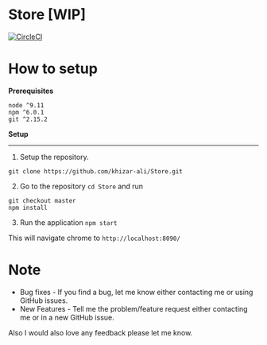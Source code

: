 # Store [WIP]

[![CircleCI](https://circleci.com/gh/khizar-ali/Store.svg?style=svg)](https://circleci.com/gh/khizar-ali/Store)

# How to setup

**Prerequisites**

```
node ^9.11
npm ^6.0.1
git ^2.15.2
```

**Setup**

---

1.  Setup the repository.

```
git clone https://github.com/khizar-ali/Store.git
```

2.  Go to the repository `cd Store` and run

```
git checkout master
npm install
```

3.  Run the application
    `npm start`

This will navigate chrome to `http://localhost:8090/`

# Note

- Bug fixes - If you find a bug, let me know either contacting me or using GitHub issues.
- New Features - Tell me the problem/feature request either contacting me or in a new GitHub issue.

Also I would also love any feedback please let me know.
